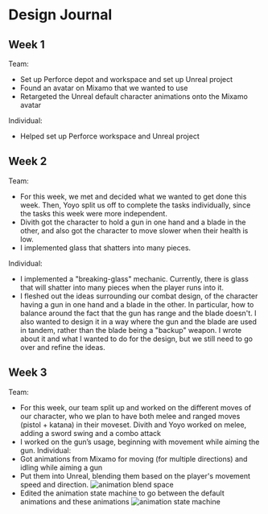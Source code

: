 # Design Journal

## Week 1
Team:
- Set up Perforce depot and workspace and set up Unreal project
- Found an avatar on Mixamo that we wanted to use
- Retargeted the Unreal default character animations onto the Mixamo avatar

Individual:
- Helped set up Perforce workspace and Unreal project

## Week 2
Team:
- For this week, we met and decided what we wanted to get done this week. Then, Yoyo split us off to complete the tasks individually, since the tasks this week were more independent.
- Divith got the character to hold a gun in one hand and a blade in the other, and also got the character to move slower when their health is low.
- I implemented glass that shatters into many pieces.

Individual:
- I implemented a "breaking-glass" mechanic. Currently, there is glass that will shatter into many pieces when the player runs into it.
- I fleshed out the ideas surrounding our combat design, of the character having a gun in one hand and a blade in the other. In particular, how to balance around the fact that the gun has range and the blade doesn't. I also wanted to design it in a way where the gun and the blade are used in tandem, rather than the blade being a "backup" weapon. I wrote about it and what I wanted to do for the design, but we still need to go over and refine the ideas.

## Week 3
Team:
- For this week, our team split up and worked on the different moves of our character, who we plan to have both melee and ranged moves (pistol + katana) in their moveset.
Divith and Yoyo worked on melee, adding a sword swing and a combo attack
- I worked on the gun’s usage, beginning with movement while aiming the gun.
Individual:
- Got animations from Mixamo for moving (for multiple directions) and idling while aiming a gun
- Put them into Unreal, blending them based on the player's movement speed and direction.
![animation blend space](https://github.com/user-attachments/assets/8b0a68ba-85e0-4758-8adc-b8051da3bd44)
- Edited the animation state machine to go between the default animations and these animations
![animation state machine](https://github.com/user-attachments/assets/de4d37de-a391-4f5f-b868-e4e6331310e9)
